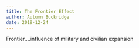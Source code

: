 ```yaml
---
title: The Frontier Effect
author: Autumn Buckridge
date: 2019-12-24
---
```


Frontier....influence of military and civilian expansion
